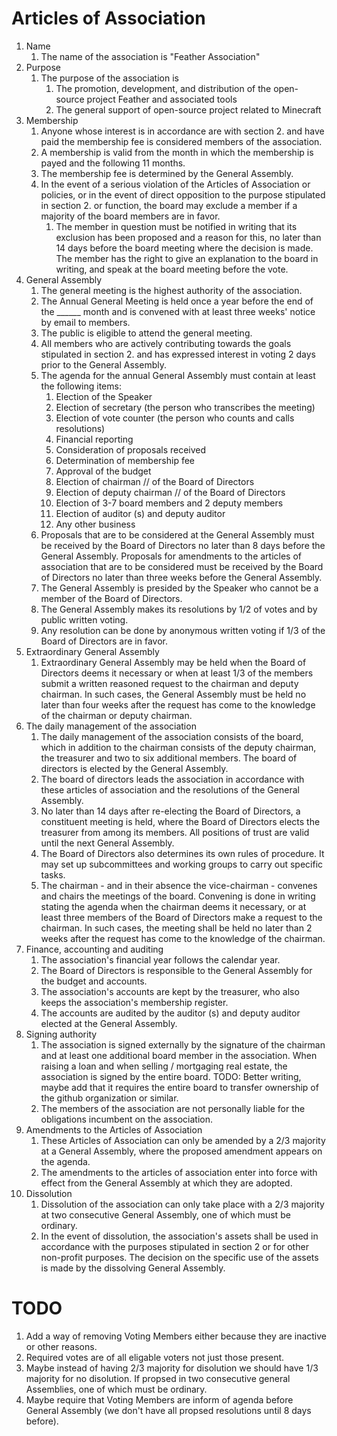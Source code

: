 # Articles of Association
1. Name
    1. The name of the association is "Feather Association"
2. Purpose
    1. The purpose of the association is
        1. The promotion, development, and distribution of the open-source project Feather and associated tools
        2. The general support of open-source project related to Minecraft
3. Membership
    1. Anyone whose interest is in accordance are with section 2. and have paid the membership fee is considered members of the association.
    2. A membership is valid from the month in which the membership is payed and the following 11 months. 
    3. The membership fee is determined by the General Assembly.
    4. In the event of a serious violation of the Articles of Association or policies, or in the event of direct opposition to the purpose stipulated in section 2. or function, the board may exclude a member if a majority of the board members are in favor. 
        1. The member in question must be notified in writing that its exclusion has been proposed and a reason for this, no later than 14 days before the board meeting where the decision is made. The member has the right to give an explanation to the board in writing, and speak at the board meeting before the vote. 
4. General Assembly
    1. The general meeting is the highest authority of the association.
    2. The Annual General Meeting is held once a year before the end of the ______ month and is convened with at least three weeks' notice by email to members.
    3. The public is eligible to attend the general meeting.
    4. All members who are actively contributing towards the goals stipulated in section 2. and has expressed interest in voting 2 days prior to the General Assembly.
    5. The agenda for the annual General Assembly must contain at least the following items:
        1. Election of the Speaker
        2. Election of secretary (the person who transcribes the meeting)
        3. Election of vote counter (the person who counts and calls resolutions)
        4. Financial reporting
        5. Consideration of proposals received
        6. Determination of membership fee
        7. Approval of the budget
        8. Election of chairman // of the Board of Directors
        9. Election of deputy chairman // of the Board of Directors
        10. Election of 3-7 board members and 2 deputy members
        11. Election of auditor (s) and deputy auditor 
        12. Any other business
    6. Proposals that are to be considered at the General Assembly must be received by the Board of Directors no later than 8 days before the General Assembly. Proposals for amendments to the articles of association that are to be considered must be received by the Board of Directors no later than three weeks before the General Assembly.
    7. The General Assembly is presided by the Speaker who cannot be a member of the Board of Directors.
    8. The General Assembly makes its resolutions by 1/2 of votes and by public written voting.
    9. Any resolution can be done by anonymous written voting if 1/3 of the Board of Directors are in favor.
5. Extraordinary General Assembly
    1. Extraordinary General Assembly may be held when the Board of Directors deems it necessary or when at least 1/3 of the members submit a written reasoned request to the chairman and deputy chairman. In such cases, the General Assembly must be held no later than four weeks after the request has come to the knowledge of the chairman or deputy chairman.
6. The daily management of the association
    1. The daily management of the association consists of the board, which in addition to the chairman consists of the deputy chairman, the treasurer and two to six additional members. The board of directors is elected by the General Assembly.
    2. The board of directors leads the association in accordance with these articles of association and the resolutions of the General Assembly.
    3. No later than 14 days after re-electing the Board of Directors, a constituent meeting is held, where the Board of Directors elects the treasurer from among its members. All positions of trust are valid until the next General Assembly.
    4. The Board of Directors also determines its own rules of procedure. It may set up subcommittees and working groups to carry out specific tasks.
    5. The chairman - and in their absence the vice-chairman - convenes and chairs the meetings of the board. Convening is done in writing stating the agenda when the chairman deems it necessary, or at least three members of the Board of Directors make a request to the chairman. In such cases, the meeting shall be held no later than 2 weeks after the request has come to the knowledge of the chairman.
7. Finance, accounting and auditing
    1. The association's financial year follows the calendar year.
    2. The Board of Directors is responsible to the General Assembly for the budget and accounts.
    3. The association's accounts are kept by the treasurer, who also keeps the association's membership register.
    4. The accounts are audited by the auditor (s) and deputy auditor elected at the General Assembly.
8. Signing authority
    1. The association is signed externally by the signature of the chairman and at least one additional board member in the association. When raising a loan and when selling / mortgaging real estate, the association is signed by the entire board. TODO: Better writing, maybe add that it requires the entire board to transfer ownership of the github organization or similar.
    2. The members of the association are not personally liable for the obligations incumbent on the association.
9. Amendments to the Articles of Association
    1. These Articles of Association can only be amended by a 2/3 majority at a General Assembly, where the proposed amendment appears on the agenda.
    2. The amendments to the articles of association enter into force with effect from the General Assembly at which they are adopted.
10. Dissolution
    1. Dissolution of the association can only take place with a 2/3 majority at two consecutive General Assembly, one of which must be ordinary.
    2. In the event of dissolution, the association's assets shall be used in accordance with the purposes stipulated in section 2 or for other non-profit purposes. The decision on the specific use of the assets is made by the dissolving General Assembly.

# TODO
1. Add a way of removing Voting Members either because they are inactive or other reasons.
2. Required votes are of all eligable voters not just those present.
3. Maybe instead of having 2/3 majority for disolution we should have 1/3 majority for no disolution. If propsed in two consecutive general Assemblies, one of which must be ordinary.
4. Maybe require that Voting Members are inform of agenda before General Assembly (we don't have all propsed resolutions until 8 days before).